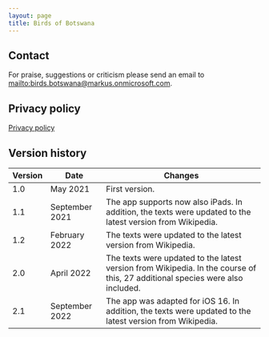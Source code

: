 ```yaml
---
layout: page
title: Birds of Botswana
---
```


## Contact

For praise, suggestions or criticism please send an email to <mailto:birds.botswana@markus.onmicrosoft.com>.

## Privacy policy

[Privacy policy](privacy-policy.html)

## Version history

| Version | Date           | Changes        |
| ------- | -------------- | -------------- |
| 1.0     | May 2021       | First version. |
| 1.1     | September 2021 | The app supports now also iPads. In addition, the texts were updated to the latest version from Wikipedia. |
| 1.2     | February 2022  | The texts were updated to the latest version from Wikipedia. |
| 2.0     | April 2022     | The texts were updated to the latest version from Wikipedia. In the course of this, 27 additional species were also included. |
| 2.1     | September 2022 | The app was adapted for iOS 16. In addition, the texts were updated to the latest version from Wikipedia. |
